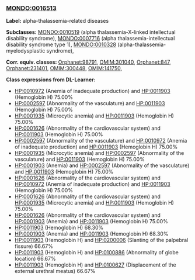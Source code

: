 
### [MONDO:0016513](http://purl.obolibrary.org/obo/MONDO_0016513)
**Label:** alpha-thalassemia-related diseases

**Subclasses:** [MONDO:0010519](http://purl.obolibrary.org/obo/MONDO_0010519) (alpha thalassemia-X-linked intellectual disability syndrome), [MONDO:0007716](http://purl.obolibrary.org/obo/MONDO_0007716) (alpha thalassemia-intellectual disability syndrome type 1), [MONDO:0010328](http://purl.obolibrary.org/obo/MONDO_0010328) (alpha-thalassemia-myelodysplastic syndrome), 

**Corr. equiv. classes:** [Orphanet:98791](http://www.orpha.net/ORDO/Orphanet_98791), [OMIM:301040](http://purl.obolibrary.org/obo/OMIM_301040), [Orphanet:847](http://www.orpha.net/ORDO/Orphanet_847), [Orphanet:231401](http://www.orpha.net/ORDO/Orphanet_231401), [OMIM:300448](http://purl.obolibrary.org/obo/OMIM_300448), [OMIM:141750](http://purl.obolibrary.org/obo/OMIM_141750), 

**Class expressions from DL-Learner:**

- [HP:0010972](http://purl.obolibrary.org/obo/HP_0010972) (Anemia of inadequate production) and [HP:0011903](http://purl.obolibrary.org/obo/HP_0011903) (Hemoglobin H) 75.00%
- [HP:0002597](http://purl.obolibrary.org/obo/HP_0002597) (Abnormality of the vasculature) and [HP:0011903](http://purl.obolibrary.org/obo/HP_0011903) (Hemoglobin H) 75.00%
- [HP:0001935](http://purl.obolibrary.org/obo/HP_0001935) (Microcytic anemia) and [HP:0011903](http://purl.obolibrary.org/obo/HP_0011903) (Hemoglobin H) 75.00%
- [HP:0001626](http://purl.obolibrary.org/obo/HP_0001626) (Abnormality of the cardiovascular system) and [HP:0011903](http://purl.obolibrary.org/obo/HP_0011903) (Hemoglobin H) 75.00%
- [HP:0002597](http://purl.obolibrary.org/obo/HP_0002597) (Abnormality of the vasculature) and [HP:0010972](http://purl.obolibrary.org/obo/HP_0010972) (Anemia of inadequate production) and [HP:0011903](http://purl.obolibrary.org/obo/HP_0011903) (Hemoglobin H) 75.00%
- [HP:0001935](http://purl.obolibrary.org/obo/HP_0001935) (Microcytic anemia) and [HP:0002597](http://purl.obolibrary.org/obo/HP_0002597) (Abnormality of the vasculature) and [HP:0011903](http://purl.obolibrary.org/obo/HP_0011903) (Hemoglobin H) 75.00%
- [HP:0001903](http://purl.obolibrary.org/obo/HP_0001903) (Anemia) and [HP:0002597](http://purl.obolibrary.org/obo/HP_0002597) (Abnormality of the vasculature) and [HP:0011903](http://purl.obolibrary.org/obo/HP_0011903) (Hemoglobin H) 75.00%
- [HP:0001626](http://purl.obolibrary.org/obo/HP_0001626) (Abnormality of the cardiovascular system) and [HP:0010972](http://purl.obolibrary.org/obo/HP_0010972) (Anemia of inadequate production) and [HP:0011903](http://purl.obolibrary.org/obo/HP_0011903) (Hemoglobin H) 75.00%
- [HP:0001626](http://purl.obolibrary.org/obo/HP_0001626) (Abnormality of the cardiovascular system) and [HP:0001935](http://purl.obolibrary.org/obo/HP_0001935) (Microcytic anemia) and [HP:0011903](http://purl.obolibrary.org/obo/HP_0011903) (Hemoglobin H) 75.00%
- [HP:0001626](http://purl.obolibrary.org/obo/HP_0001626) (Abnormality of the cardiovascular system) and [HP:0001903](http://purl.obolibrary.org/obo/HP_0001903) (Anemia) and [HP:0011903](http://purl.obolibrary.org/obo/HP_0011903) (Hemoglobin H) 75.00%
- [HP:0011903](http://purl.obolibrary.org/obo/HP_0011903) (Hemoglobin H) 68.30%
- [HP:0001903](http://purl.obolibrary.org/obo/HP_0001903) (Anemia) and [HP:0011903](http://purl.obolibrary.org/obo/HP_0011903) (Hemoglobin H) 68.30%
- [HP:0011903](http://purl.obolibrary.org/obo/HP_0011903) (Hemoglobin H) and [HP:0200006](http://purl.obolibrary.org/obo/HP_0200006) (Slanting of the palpebral fissure) 66.67%
- [HP:0011903](http://purl.obolibrary.org/obo/HP_0011903) (Hemoglobin H) and [HP:0100886](http://purl.obolibrary.org/obo/HP_0100886) (Abnormality of globe location) 66.67%
- [HP:0011903](http://purl.obolibrary.org/obo/HP_0011903) (Hemoglobin H) and [HP:0100627](http://purl.obolibrary.org/obo/HP_0100627) (Displacement of the external urethral meatus) 66.67%


